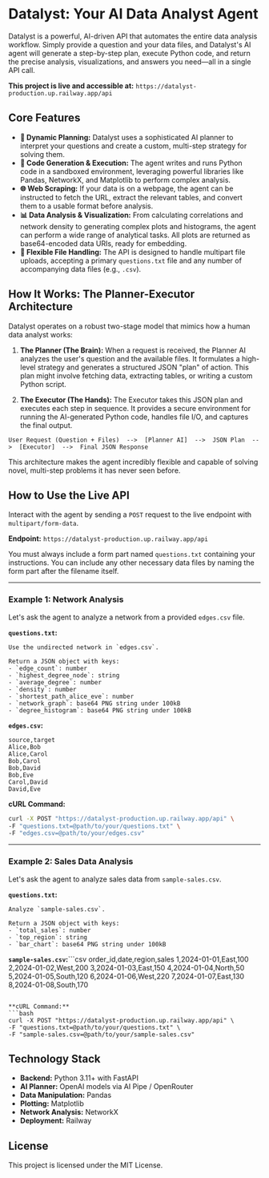 # Datalyst: Your AI Data Analyst Agent

Datalyst is a powerful, AI-driven API that automates the entire data analysis workflow. Simply provide a question and your data files, and Datalyst's AI agent will generate a step-by-step plan, execute Python code, and return the precise analysis, visualizations, and answers you need—all in a single API call.

**This project is live and accessible at:** `https://datalyst-production.up.railway.app/api`

## Core Features

*   **🧠 Dynamic Planning:** Datalyst uses a sophisticated AI planner to interpret your questions and create a custom, multi-step strategy for solving them.
*   **🐍 Code Generation & Execution:** The agent writes and runs Python code in a sandboxed environment, leveraging powerful libraries like Pandas, NetworkX, and Matplotlib to perform complex analysis.
*   **🌐 Web Scraping:** If your data is on a webpage, the agent can be instructed to fetch the URL, extract the relevant tables, and convert them to a usable format before analysis.
*   **📊 Data Analysis & Visualization:** From calculating correlations and network density to generating complex plots and histograms, the agent can perform a wide range of analytical tasks. All plots are returned as base64-encoded data URIs, ready for embedding.
*   **📁 Flexible File Handling:** The API is designed to handle multipart file uploads, accepting a primary `questions.txt` file and any number of accompanying data files (e.g., `.csv`).

## How It Works: The Planner-Executor Architecture

Datalyst operates on a robust two-stage model that mimics how a human data analyst works:

1.  **The Planner (The Brain):** When a request is received, the Planner AI analyzes the user's question and the available files. It formulates a high-level strategy and generates a structured JSON "plan" of action. This plan might involve fetching data, extracting tables, or writing a custom Python script.

2.  **The Executor (The Hands):** The Executor takes this JSON plan and executes each step in sequence. It provides a secure environment for running the AI-generated Python code, handles file I/O, and captures the final output.

```
User Request (Question + Files)  -->  [Planner AI]  -->  JSON Plan  -->  [Executor]  -->  Final JSON Response
```

This architecture makes the agent incredibly flexible and capable of solving novel, multi-step problems it has never seen before.

## How to Use the Live API

Interact with the agent by sending a `POST` request to the live endpoint with `multipart/form-data`.

**Endpoint:** `https://datalyst-production.up.railway.app/api`

You must always include a form part named `questions.txt` containing your instructions. You can include any other necessary data files by naming the form part after the filename itself.

---

### **Example 1: Network Analysis**

Let's ask the agent to analyze a network from a provided `edges.csv` file.

**`questions.txt`:**
```
Use the undirected network in `edges.csv`.

Return a JSON object with keys:
- `edge_count`: number
- `highest_degree_node`: string
- `average_degree`: number
- `density`: number
- `shortest_path_alice_eve`: number
- `network_graph`: base64 PNG string under 100kB
- `degree_histogram`: base64 PNG string under 100kB
```

**`edges.csv`:**
```csv
source,target
Alice,Bob
Alice,Carol
Bob,Carol
Bob,David
Bob,Eve
Carol,David
David,Eve
```

**cURL Command:**
```bash
curl -X POST "https://datalyst-production.up.railway.app/api" \
-F "questions.txt=@path/to/your/questions.txt" \
-F "edges.csv=@path/to/your/edges.csv"
```

---

### **Example 2: Sales Data Analysis**

Let's ask the agent to analyze sales data from `sample-sales.csv`.

**`questions.txt`:**
```
Analyze `sample-sales.csv`.

Return a JSON object with keys:
- `total_sales`: number
- `top_region`: string
- `bar_chart`: base64 PNG string under 100kB
```

**`sample-sales.csv`:**```csv
order_id,date,region,sales
1,2024-01-01,East,100
2,2024-01-02,West,200
3,2024-01-03,East,150
4,2024-01-04,North,50
5,2024-01-05,South,120
6,2024-01-06,West,220
7,2024-01-07,East,130
8,2024-01-08,South,170
```

**cURL Command:**
```bash
curl -X POST "https://datalyst-production.up.railway.app/api" \
-F "questions.txt=@path/to/your/questions.txt" \
-F "sample-sales.csv=@path/to/your/sample-sales.csv"
```

## Technology Stack

*   **Backend:** Python 3.11+ with FastAPI
*   **AI Planner:** OpenAI models via AI Pipe / OpenRouter
*   **Data Manipulation:** Pandas
*   **Plotting:** Matplotlib
*   **Network Analysis:** NetworkX
*   **Deployment:** Railway

## License

This project is licensed under the MIT License.

